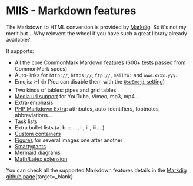 # MIIS -  Markdown features
The Markdown to HTML conversion is provided by [Markdig](https://github.com/lunet-io/markdig). So it's not my merit but... Why reinvent the wheel if you have such a great library already available?.

It supports:
- All the core CommonMark Mardown features (600+ tests passed from CommonMark specs)
- Auto-links for `http://`, `https://`, `ftp://`, `mailto:` and `www.xxxx.yyy`.
- Emojis: :-) :thumbsup: (You can disable them with the [`UseEmoji` setting](Settings))
- Two kinds of tables: pipes and grid tables
- [Media url support](https://talk.commonmark.org/t/embedded-audio-and-video/441) for YouTube, Vimeo, mp3, mp4...
- Extra-emphasis
- [PHP Markdown Extra](https://michelf.ca/projects/php-markdown/extra/): attributes, auto-identifiers, footnotes, abbreviations...
- Task lists
- Extra bullet lists (a. b. c...., i., ii., iii....)
- [Custom containers](https://talk.commonmark.org/t/custom-container-for-block-and-inline/2051)
- [Figures](https://talk.commonmark.org/t/image-tag-should-expand-to-figure-when-used-with-title/265/5) for several images one after another
- [Smartypants](https://daringfireball.net/projects/smartypants/)
- [Mermaid diagrams](https://knsv.github.io/mermaid/#mermaid)
- [Math/Latex extension](https://talk.commonmark.org/t/ignore-latex-like-math-mode-or-parse-it/1926)

You can check all the supported Markdown features details in the [Markdig github page](https://github.com/lunet-io/markdig){target=_blank}.